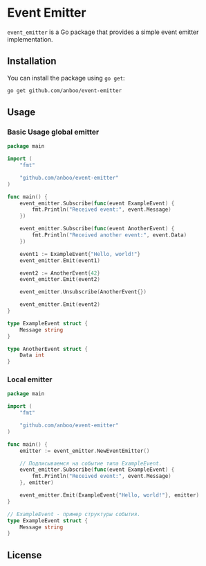 # Event Emitter

`event_emitter` is a Go package that provides a simple event emitter implementation.

## Installation

You can install the package using `go get`:

```bash
go get github.com/anboo/event-emitter
```

## Usage

### Basic Usage global emitter

```go
package main

import (
	"fmt"

	"github.com/anboo/event-emitter"
)

func main() {
	event_emitter.Subscribe(func(event ExampleEvent) {
		fmt.Println("Received event:", event.Message)
	})

	event_emitter.Subscribe(func(event AnotherEvent) {
		fmt.Println("Received another event:", event.Data)
	})

	event1 := ExampleEvent{"Hello, world!"}
	event_emitter.Emit(event1)

	event2 := AnotherEvent{42}
	event_emitter.Emit(event2)

	event_emitter.Unsubscribe(AnotherEvent{})

	event_emitter.Emit(event2)
}

type ExampleEvent struct {
	Message string
}

type AnotherEvent struct {
	Data int
}
```

### Local emitter
```go
package main

import (
	"fmt"

	"github.com/anboo/event-emitter"
)

func main() {
	emitter := event_emitter.NewEventEmitter()

	// Подписываемся на событие типа ExampleEvent.
	event_emitter.Subscribe(func(event ExampleEvent) {
		fmt.Println("Received event:", event.Message)
	}, emitter)

	event_emitter.Emit(ExampleEvent{"Hello, world!"}, emitter)
}

// ExampleEvent - пример структуры события.
type ExampleEvent struct {
	Message string
}
```

## License
